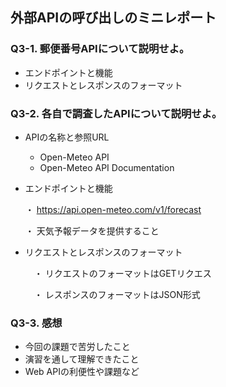 ## 外部APIの呼び出しのミニレポート
### Q3-1. 郵便番号APIについて説明せよ。
* エンドポイントと機能
* リクエストとレスポンスのフォーマット
### Q3-2. 各自で調査したAPIについて説明せよ。
* APIの名称と参照URL
    * Open-Meteo API
    * Open-Meteo API Documentation
* エンドポイントと機能

  ・ https://api.open-meteo.com/v1/forecast
  
  ・ 天気予報データを提供すること
* リクエストとレスポンスのフォーマット

  　・ リクエストのフォーマットはGETリクエス
  
  　・ レスポンスのフォーマットはJSON形式
### Q3-3. 感想
* 今回の課題で苦労したこと
* 演習を通して理解できたこと
* Web APIの利便性や課題など
